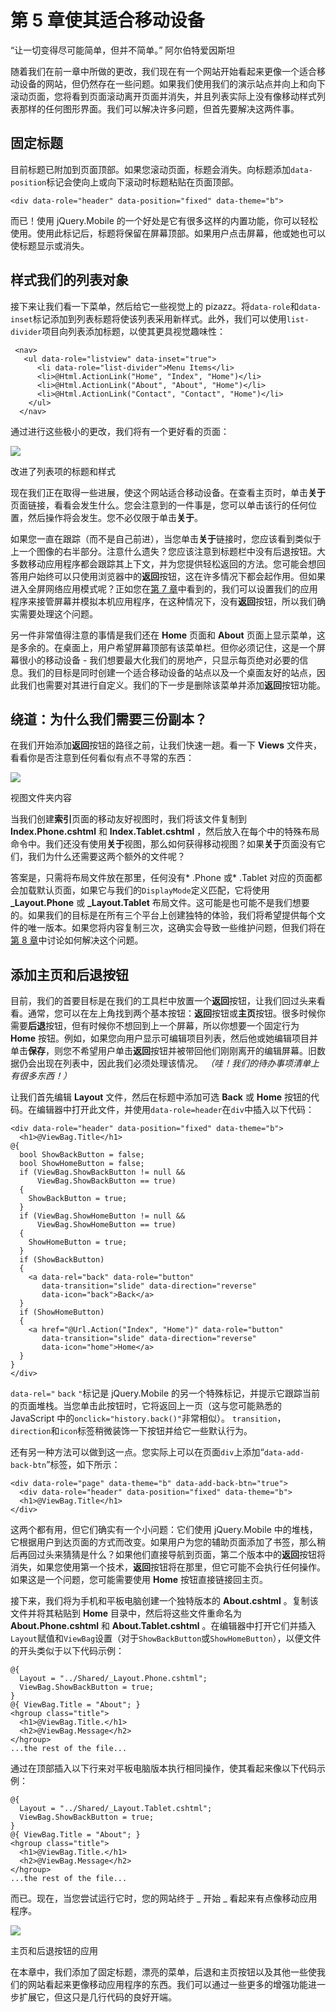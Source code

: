 # 第 5 章使其适合移动设备

“让一切变得尽可能简单，但并不简单。”
阿尔伯特爱因斯坦

随着我们在前一章中所做的更改，我们现在有一个网站开始看起来更像一个适合移动设备的网站，但仍然存在一些问题。如果我们使用我们的演示站点并向上和向下滚动页面，您将看到页面滚动离开页面并消失，并且列表实际上没有像移动样式列表那样的任何图形界面。我们可以解决许多问题，但首先要解决这两件事。

## 固定标题

目前标题已附加到页面顶部。如果您滚动页面，标题会消失。向标题添加`data-position`标记会使向上或向下滚动时标题粘贴在页面顶部。

```
<div data-role="header" data-position="fixed" data-theme="b">

```

而已！使用 jQuery.Mobile 的一个好处是它有很多这样的内置功能，你可以轻松使用。使用此标记后，标题将保留在屏幕顶部。如果用户点击屏幕，他或她也可以使标题显示或消失。

## 样式我们的列表对象

接下来让我们看一下菜单，然后给它一些视觉上的 pizazz。将`data-role`和`data-inset`标记添加到列表标题将使该列表采用新样式。此外，我们可以使用`list-divider`项目向列表添加标题，以使其更具视觉趣味性：

```
 <nav>
   <ul data-role="listview" data-inset="true">
      <li data-role="list-divider">Menu Items</li>
      <li>@Html.ActionLink("Home", "Index", "Home")</li>
      <li>@Html.ActionLink("About", "About", "Home")</li>
      <li>@Html.ActionLink("Contact", "Contact", "Home")</li>
    </ul>
  </nav>

```

通过进行这些极小的更改，我们将有一个更好看的页面：

![](img/image018.png)

改进了列表项的标题和样式

现在我们正在取得一些进展，使这个网站适合移动设备。在查看主页时，单击**关于**页面链接，看看会发生什么。您会注意到的一件事是，您可以单击该行的任何位置，然后操作将会发生。您不必仅限于单击**关于**。

如果您一直在跟踪（而不是自己前进），当您单击**关于**链接时，您应该看到类似于上一个图像的右半部分。注意什么遗失？您应该注意到标题栏中没有后退按钮。大多数移动应用程序都会跟踪其上下文，并为您提供轻松返回的方法。您可能会想回答用户始终可以只使用浏览器中的**返回**按钮，这在许多情况下都会起作用。但如果进入全屏网络应用模式呢？正如您在[第 7 章](../Text/aspn-mobisite-8.html#heading_id_44)中看到的，我们可以设置我们的应用程序来接管屏幕并模拟本机应用程序，在这种情况下，没有**返回**按钮，所以我们确实需要处理这个问题。

另一件非常值得注意的事情是我们还在 **Home** 页面和 **About** 页面上显示菜单，这是多余的。在桌面上，用户希望屏幕顶部有该菜单栏。但你必须记住，这是一个屏幕很小的移动设备 - 我们想要最大化我们的房地产，只显示每页绝对必要的信息。我们的目标是同时创建一个适合移动设备的站点以及一个桌面友好的站点，因此我们也需要对其进行自定义。我们的下一步是删除该菜单并添加**返回**按钮功能。

## 绕道：为什么我们需要三份副本？

在我们开始添加**返回**按钮的路径之前，让我们快速一趟。看一下 **Views** 文件夹，看看你是否注意到任何看似有点不寻常的东西：

![](img/image019.jpg)

视图文件夹内容

当我们创建**索引**页面的移动友好视图时，我们将该文件复制到 **Index.Phone.cshtml** 和 **Index.Tablet.cshtml** ，然后放入在每个中的特殊布局命令中。我们还没有使用**关于**视图，那么如何获得移动视图？如果**关于**页面没有它们，我们为什么还需要这两个额外的文件呢？

答案是，只需将布局文件放在那里，任何没有* .Phone 或* .Tablet 对应的页面都会加载默认页面，如果它与我们的`DisplayMode`定义匹配，它将使用 **_Layout.Phone** 或 **_Layout.Tablet** 布局文件。这可能是也可能不是我们想要的。如果我们的目标是在所有三个平台上创建独特的体验，我们将希望提供每个文件的唯一版本。如果您将内容复制三次，这确实会导致一些维护问题，但我们将在[第 8 章](../Text/aspn-mobisite-9.html#heading_id_51)中讨论如何解决这个问题。

## 添加主页和后退按钮

目前，我们的首要目标是在我们的工具栏中放置一个**返回**按钮，让我们回过头来看看。通常，您可以在左上角找到两个基本按钮：**返回**按钮或**主页**按钮。很多时候你需要**后退**按钮，但有时候你不想回到上一个屏幕，所以你想要一个固定行为 **Home** 按钮。例如，如果您向用户显示可编辑项目列表，然后他或她编辑项目并单击**保存**，则您不希望用户单击**返回**按钮并被带回他们刚刚离开的编辑屏幕。旧数据仍会出现在列表中，因此我们必须处理该情况。 _（哇！我们的待办事项清单上有很多东西！）_

让我们首先编辑 **Layout** 文件，然后在标题中添加可选 **Back** 或 **Home** 按钮的代码。在编辑器中打开此文件，并使用`data-role=header`在`div`中插入以下代码：

```
<div data-role="header" data-position="fixed" data-theme="b">
  <h1>@ViewBag.Title</h1>
@{
  bool ShowBackButton = false;
  bool ShowHomeButton = false;
  if (ViewBag.ShowBackButton != null &&
      ViewBag.ShowBackButton == true)
  {
    ShowBackButton = true;
  }
  if (ViewBag.ShowHomeButton != null &&
      ViewBag.ShowHomeButton == true)
  {
    ShowHomeButton = true;
  }
  if (ShowBackButton)
  {
    <a data-rel="back" data-role="button"
       data-transition="slide" data-direction="reverse"
       data-icon="back">Back</a>
  }
  if (ShowHomeButton)
  {
    <a href="@Url.Action("Index", "Home")" data-role="button"
       data-transition="slide" data-direction="reverse"
       data-icon="home">Home</a>
  }
}
</div>

```

`data-rel="` `back` `"`标记是 jQuery.Mobile 的另一个特殊标记，并提示它跟踪当前的页面堆栈。当您单击此按钮时，它将返回上一页（这与您可能熟悉的 JavaScript 中的`onclick="history.back()"`非常相似）。 `transition`，`direction`和`icon`标签稍微装饰一下按钮并给它一些默认行为。

还有另一种方法可以做到这一点。您实际上可以在页面`div`上添加“`data-add-back-btn`”标签，如下所示：

```
<div data-role="page" data-theme="b" data-add-back-btn="true">
  <div data-role="header" data-position="fixed" data-theme="b">
  <h1>@ViewBag.Title</h1>
</div>

```

这两个都有用，但它们确实有一个小问题：它们使用 jQuery.Mobile 中的堆栈，它根据用户到达页面的方式而改变。如果用户为您的辅助页面添加了书签，那么稍后再回过头来猜猜是什么？如果他们直接导航到页面，第二个版本中的**返回**按钮将消失，如果您使用第一个技术，**返回**按钮将在那里，但它可能不会执行任何操作。如果这是一个问题，您可能需要使用 **Home** 按钮直接链接回主页。

接下来，我们将为手机和平板电脑创建一个独特版本的 **About.cshtml** 。复制该文件并将其粘贴到 **Home** 目录中，然后将这些文件重命名为 **About.Phone.cshtml** 和 **About.Tablet.cshtml** 。在编辑器中打开它们并插入`Layout`赋值和`ViewBag`设置（对于`ShowBackButton`或`ShowHomeButton`），以便文件的开头类似于以下代码示例：

```
@{
  Layout = "../Shared/_Layout.Phone.cshtml";
  ViewBag.ShowBackButton = true;
}
@{ ViewBag.Title = "About"; }
<hgroup class="title">
  <h1>@ViewBag.Title.</h1>
  <h2>@ViewBag.Message</h2>
</hgroup>
...the rest of the file...

```

通过在顶部插入以下行来对平板电脑版本执行相同操作，使其看起来像以下代码示例：

```
@{
  Layout = "../Shared/_Layout.Tablet.cshtml";
  ViewBag.ShowBackButton = true;
}
@{ ViewBag.Title = "About"; }
<hgroup class="title">
  <h1>@ViewBag.Title.</h1>
  <h2>@ViewBag.Message</h2>
</hgroup>
...the rest of the file...

```

而已。现在，当您尝试运行它时，您的网站终于 _ 开始 _ 看起来有点像移动应用程序。

![](img/image020.jpg)

主页和后退按钮的应用

在本章中，我们添加了固定标题，漂亮的菜单，后退和主页按钮以及其他一些使我们的网站看起来更像移动应用程序的东西。我们可以通过一些更多的增强功能进一步扩展它，但这只是几行代码的良好开端。